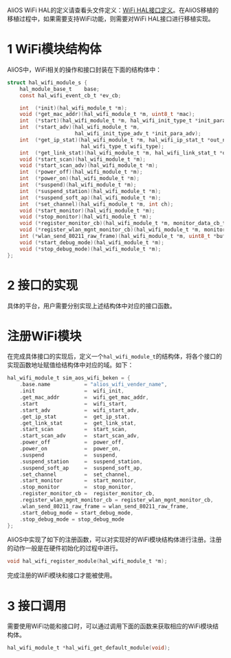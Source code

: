 AliOS WiFi HAL的定义请查看头文件定义：[WiFi HAL接口定义](https://github.com/alibaba/AliOS/wiki/AliOS-API-HAL-WIFI-Guide)。在AliOS移植的移植过程中，如果需要支持WiFi功能，则需要对WiFi HAL接口进行移植实现。

# 1 WiFi模块结构体
AliOS中，WiFi相关的操作和接口封装在下面的结构体中：
```c
struct hal_wifi_module_s {
    hal_module_base_t    base;
    const hal_wifi_event_cb_t *ev_cb;

    int  (*init)(hal_wifi_module_t *m);
    void (*get_mac_addr)(hal_wifi_module_t *m, uint8_t *mac);
    int  (*start)(hal_wifi_module_t *m, hal_wifi_init_type_t *init_para);
    int  (*start_adv)(hal_wifi_module_t *m,
                      hal_wifi_init_type_adv_t *init_para_adv);
    int  (*get_ip_stat)(hal_wifi_module_t *m, hal_wifi_ip_stat_t *out_net_para,
                        hal_wifi_type_t wifi_type);
    int  (*get_link_stat)(hal_wifi_module_t *m, hal_wifi_link_stat_t *out_stat);
    void (*start_scan)(hal_wifi_module_t *m);
    void (*start_scan_adv)(hal_wifi_module_t *m);
    int  (*power_off)(hal_wifi_module_t *m);
    int  (*power_on)(hal_wifi_module_t *m);
    int  (*suspend)(hal_wifi_module_t *m);
    int  (*suspend_station)(hal_wifi_module_t *m);
    int  (*suspend_soft_ap)(hal_wifi_module_t *m);
    int  (*set_channel)(hal_wifi_module_t *m, int ch);
    void (*start_monitor)(hal_wifi_module_t *m);
    void (*stop_monitor)(hal_wifi_module_t *m);
    void (*register_monitor_cb)(hal_wifi_module_t *m, monitor_data_cb_t fn);
    void (*register_wlan_mgnt_monitor_cb)(hal_wifi_module_t *m, monitor_data_cb_t fn);
    int (*wlan_send_80211_raw_frame)(hal_wifi_module_t *m, uint8_t *buf, int len);
    void (*start_debug_mode)(hal_wifi_module_t *m);
    void (*stop_debug_mode)(hal_wifi_module_t *m);
};
```

# 2 接口的实现
具体的平台，用户需要分别实现上述结构体中对应的接口函数。

# 注册WiFi模块
在完成具体接口的实现后，定义一个`hal_wifi_module_t`的结构体，将各个接口的实现函数地址赋值给结构体中对应的域。如下：
```c
hal_wifi_module_t sim_aos_wifi_beken = {
    .base.name           = "alios_wifi_vender_name",
    .init                =  wifi_init,
    .get_mac_addr        =  wifi_get_mac_addr,
    .start               =  wifi_start,
    .start_adv           =  wifi_start_adv,
    .get_ip_stat         =  get_ip_stat,
    .get_link_stat       =  get_link_stat,
    .start_scan          =  start_scan,
    .start_scan_adv      =  start_scan_adv,
    .power_off           =  power_off,
    .power_on            =  power_on,
    .suspend             =  suspend,
    .suspend_station     =  suspend_station,
    .suspend_soft_ap     =  suspend_soft_ap,
    .set_channel         =  set_channel,
    .start_monitor       =  start_monitor,
    .stop_monitor        =  stop_monitor,
    .register_monitor_cb =  register_monitor_cb,
    .register_wlan_mgnt_monitor_cb = register_wlan_mgnt_monitor_cb,
    .wlan_send_80211_raw_frame = wlan_send_80211_raw_frame,
    .start_debug_mode = start_debug_mode,
    .stop_debug_mode = stop_debug_mode
};
```
AliOS中实现了如下的注册函数，可以对实现好的WiFi模块结构体进行注册。注册的动作一般是在硬件初始化的过程中进行。
```c
void hal_wifi_register_module(hal_wifi_module_t *m);
```
完成注册的WiFi模块和接口才能被使用。

# 3 接口调用
需要使用WiFi功能和接口时，可以通过调用下面的函数来获取相应的WiFi模块结构体。
```c
hal_wifi_module_t *hal_wifi_get_default_module(void);
```